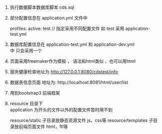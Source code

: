 1. 执行数据脚本数据库脚本 cds.sql

2. 部分配置信息在  application.yml 文件中
   
     profiles:
       active: test  // 指定采用不同配置文件   如 test 采用 application-test.yml
       
3. 数据库配置信息在 application-test.yml 和  application-dev.yml  
   中 只会采用一个 
   
4.  页面采用freemaker作为模板 ， 语法和html类似   ，也可以用html

5. 服务健康检查地址为 http://127.0.0.1:8080/cdstest/info

6. 数据表信息页面 
   地址为:  http://localhost:8081/html/user/list
   
7. 用到bootstrap3 前端框架  

8. resource 目录下         
   application 为开头的文件以外的配置文件暂时用不到
   
   resource/static 子目录放静态资源文件 js，css等 
   resource/templates 子目录放前端页面文件 html，ftl等

   
       
